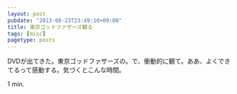 ```yaml
---
layout: post
pubdate: "2013-08-23T23:49:10+09:00"
title: 東京ゴッドファザーズ観る
tags: [misc]
pagetype: posts
---
```

DVDが出てきた。東京ゴッドファザーズの。で、衝動的に観て。ああ、よくできてるって感動する。気づくとこんな時間。

1 min.
